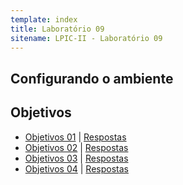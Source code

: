```yaml
---
template: index
title: Laboratório 09
sitename: LPIC-II - Laboratório 09
---
```


## Configurando o ambiente

## Objetivos

* [Objetivos 01](objetivos01.md) | [Respostas](respostas01.md)
* [Objetivos 02](objetivos02.md) | [Respostas](respostas02.md)
* [Objetivos 03](objetivos03.md) | [Respostas](respostas03.md)
* [Objetivos 04](objetivos04.md) | [Respostas](respostas04.md)
